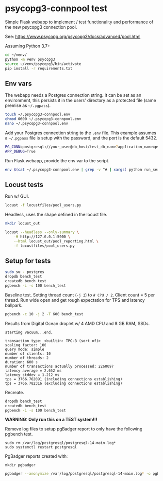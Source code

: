 # psycopg3-connpool test

Simple Flask webapp to implement / test functionality and performance of
the new psycopg3 connection pool.

See: https://www.psycopg.org/psycopg3/docs/advanced/pool.html

Assuming Python 3.7+

```bash
cd ~/venv/
python -m venv psycopg3
source ~/venv/psycopg3/bin/activate
pip install -r requirements.txt
```



## Env vars

The webapp needs a Postgres connection string.  It can be set as an environment,
this persists it in the users' directory as a protected file (same premise as
`~/.pgpass`).


```bash
touch ~/.psycopg3-connpool.env
chmod 0600 ~/.psycopg3-connpool.env
nano ~/.psycopg3-connpool.env
```

Add your Postgres connection string to the ``.env`` file.  This example assumes a
`~/.pgpass` file is setup with the password, and the port is the default 5432.

```bash
PG_CONN=postgresql://your_user@db_host/test_db_name?application_name=psycopg3-connpool-webapp
APP_DEBUG=True
```

Run Flask webapp, provide the env var to the script.

```bash
env $(cat ~/.psycopg3-connpool.env | grep -v ^# | xargs) python run_server.py
```


## Locust tests

Run w/ GUI.

```bash
locust -f locustfiles/pool_users.py
```


Headless, uses the shape defined in the locust file.

```bash
mkdir locust_out

locust --headless --only-summary \
    -H http://127.0.0.1:5000 \
    --html locust_out/pool_reporting.html \
    -f locustfiles/pool_users.py
```



## Setup for tests

```bash
sudo su - postgres
dropdb bench_test
createdb bench_test
pgbench -i -s 100 bench_test
```


Baseline test.  Setting thread count (`-j 2`) to `# CPU / 2`.  Client count = 5 per thread.
Run wide open and get rough expectation for TPS and latency ballpark.

```bash
pgbench -c 10 -j 2 -T 600 bench_test
```

Results from Digital Ocean droplet w/ 4 AMD CPU and 8 GB RAM, SSDs.

```
starting vacuum...end.

transaction type: <builtin: TPC-B (sort of)>
scaling factor: 100
query mode: simple
number of clients: 10
number of threads: 2
duration: 600 s
number of transactions actually processed: 2260097
latency average = 2.652 ms
latency stddev = 1.212 ms
tps = 3766.762091 (including connections establishing)
tps = 3766.782316 (excluding connections establishing)
```


Recreate.

```bash
dropdb bench_test
createdb bench_test
pgbench -i -s 100 bench_test
```

**WARNING:  Only run this on a TEST system!!!**

Remove log files to setup pgBadger report to only have the following pgbench test.

```
sudo rm /var/log/postgresql/postgresql-14-main.log*
sudo systemctl restart postgresql
```


PgBadger reports created with:


```
mkdir pgbadger
```

```bash
pgbadger --anonymize /var/log/postgresql/postgresql-14-main.log* -o pgbadger/test_name.html
```


